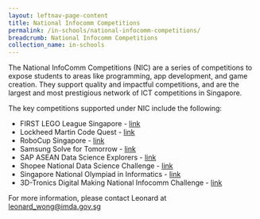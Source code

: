```yaml
---
layout: leftnav-page-content
title: National Infocomm Competitions
permalink: /in-schools/national-infocomm-competitions/
breadcrumb: National Infocomm Competitions
collection_name: in-schools
---
```

The National InfoComm Competitions (NIC) are a series of competitions to expose students to areas like programming, app development, and game creation. They support quality and impactful competitions, and are the largest and most prestigious network of ICT competitions in Singapore. 

The key competitions supported under NIC include the following:
* FIRST LEGO League Singapore - <a href="www.firstlegoleague.sg" target="_blank">link</a>
* Lockheed Martin Code Quest - <a href="https://www.lockheedmartin.com/en-us/who-we-are/communities/codequest/code-quest-suntec.html" target="_blank">link</a>
* RoboCup Singapore - <a href="www.robocupsingapore.org" target="_blank">link</a>
* Samsung Solve for Tomorrow - <a href="www.samsung.com/sg/solvefortomorrow/" target="_blank">link</a>
* SAP ASEAN Data Science Explorers - <a href="www.aseandse.org" target="_blank">link</a>
* Shopee National Data Science Challenge - <a href="https://careers.shopee.sg/ndsc/" target="_blank">link</a>
* Singapore National Olympiad in Informatics - <a href="https://noisg.comp.nus.edu.sg/noi/" target="_blank">link</a>
* 3D-Tronics Digital Making National Infocomm Challenge - <a href="https://www.3d-tronics.com" target="_blank">link</a>

For more information, please contact Leonard at <leonard_wong@imda.gov.sg>
